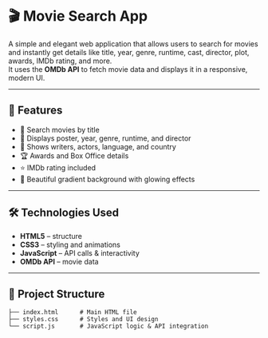 # 🎬 Movie Search App

A simple and elegant web application that allows users to search for movies and instantly get details like title, year, genre, runtime, cast, director, plot, awards, IMDb rating, and more.  
It uses the **OMDb API** to fetch movie data and displays it in a responsive, modern UI.

---

## 🚀 Features
- 🔎 Search movies by title  
- 🎥 Displays poster, year, genre, runtime, and director  
- 👥 Shows writers, actors, language, and country  
- 🏆 Awards and Box Office details  
- ⭐ IMDb rating included  
- 🎨 Beautiful gradient background with glowing effects  

---

## 🛠️ Technologies Used
- **HTML5** – structure  
- **CSS3** – styling and animations  
- **JavaScript** – API calls & interactivity  
- **OMDb API** – movie data  

---

## 📂 Project Structure
```
├── index.html      # Main HTML file
├── styles.css      # Styles and UI design
└── script.js       # JavaScript logic & API integration
```





